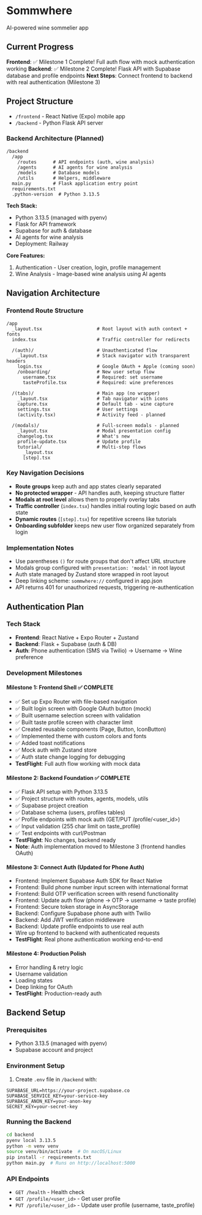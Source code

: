 # Sommwhere

AI-powered wine sommelier app

## Current Progress

**Frontend**: ✅ Milestone 1 Complete! Full auth flow with mock authentication working
**Backend**: ✅ Milestone 2 Complete! Flask API with Supabase database and profile endpoints
**Next Steps**: Connect frontend to backend with real authentication (Milestone 3)

## Project Structure
- `/frontend` - React Native (Expo) mobile app
- `/backend` - Python Flask API server

### Backend Architecture (Planned)
```
/backend
  /app
    /routes      # API endpoints (auth, wine analysis)
    /agents      # AI agents for wine analysis
    /models      # Database models
    /utils       # Helpers, middleware
  main.py        # Flask application entry point
  requirements.txt
  .python-version  # Python 3.13.5
```

**Tech Stack:**
- Python 3.13.5 (managed with pyenv)
- Flask for API framework
- Supabase for auth & database
- AI agents for wine analysis
- Deployment: Railway

**Core Features:**
1. Authentication - User creation, login, profile management
2. Wine Analysis - Image-based wine analysis using AI agents

## Navigation Architecture

### Frontend Route Structure
```
/app
  _layout.tsx                    # Root layout with auth context + fonts
  index.tsx                      # Traffic controller for redirects
  
  /(auth)/                       # Unauthenticated flow
    _layout.tsx                  # Stack navigator with transparent headers
    login.tsx                    # Google OAuth + Apple (coming soon)
    /onboarding/                 # New user setup flow
      username.tsx               # Required: set username
      tasteProfile.tsx           # Required: wine preferences
  
  /(tabs)/                       # Main app (no wrapper)
    _layout.tsx                  # Tab navigator with icons
    capture.tsx                  # Default tab - wine capture
    settings.tsx                 # User settings
    (activity.tsx)               # Activity feed - planned
  
  /(modals)/                     # Full-screen modals - planned
    _layout.tsx                  # Modal presentation config
    changelog.tsx                # What's new
    profile-update.tsx           # Update profile
    tutorial/                    # Multi-step flows
      _layout.tsx
      [step].tsx
```

### Key Navigation Decisions
- **Route groups** keep auth and app states clearly separated
- **No protected wrapper** - API handles auth, keeping structure flatter
- **Modals at root level** allows them to properly overlay tabs
- **Traffic controller** (`index.tsx`) handles initial routing logic based on auth state
- **Dynamic routes** (`[step].tsx`) for repetitive screens like tutorials
- **Onboarding subfolder** keeps new user flow organized separately from login

### Implementation Notes
- Use parentheses `()` for route groups that don't affect URL structure
- Modals group configured with `presentation: 'modal'` in root layout
- Auth state managed by Zustand store wrapped in root layout
- Deep linking scheme: `sommwhere://` configured in app.json
- API returns 401 for unauthorized requests, triggering re-authentication

## Authentication Plan

### Tech Stack
- **Frontend**: React Native + Expo Router + Zustand
- **Backend**: Flask + Supabase (auth & DB)
- **Auth**: Phone authentication (SMS via Twilio) → Username → Wine preference

### Development Milestones

#### Milestone 1: Frontend Shell ✅ COMPLETE
- ✅ Set up Expo Router with file-based navigation
- ✅ Built login screen with Google OAuth button (mock)
- ✅ Built username selection screen with validation
- ✅ Built taste profile screen with character limit
- ✅ Created reusable components (Page, Button, IconButton)
- ✅ Implemented theme with custom colors and fonts
- ✅ Added toast notifications
- ✅ Mock auth with Zustand store
- ✅ Auth state change logging for debugging
- **TestFlight**: Full auth flow working with mock data

#### Milestone 2: Backend Foundation ✅ COMPLETE
- ✅ Flask API setup with Python 3.13.5
- ✅ Project structure with routes, agents, models, utils
- ✅ Supabase project creation
- ✅ Database schema (users, profiles tables)
- ✅ Profile endpoints with mock auth (GET/PUT /profile/<user_id>)
- ✅ Input validation (255 char limit on taste_profile)
- ✅ Test endpoints with curl/Postman
- **TestFlight**: No changes, backend ready
- **Note**: Auth implementation moved to Milestone 3 (frontend handles OAuth)

#### Milestone 3: Connect Auth (Updated for Phone Auth)
- Frontend: Implement Supabase Auth SDK for React Native
- Frontend: Build phone number input screen with international format
- Frontend: Build OTP verification screen with resend functionality
- Frontend: Update auth flow (phone → OTP → username → taste profile)
- Frontend: Secure token storage in AsyncStorage
- Backend: Configure Supabase phone auth with Twilio
- Backend: Add JWT verification middleware
- Backend: Update profile endpoints to use real auth
- Wire up frontend to backend with authenticated requests
- **TestFlight**: Real phone authentication working end-to-end

#### Milestone 4: Production Polish
- Error handling & retry logic
- Username validation
- Loading states
- Deep linking for OAuth
- **TestFlight**: Production-ready auth

## Backend Setup

### Prerequisites
- Python 3.13.5 (managed with pyenv)
- Supabase account and project

### Environment Setup
1. Create `.env` file in `/backend` with:
```
SUPABASE_URL=https://your-project.supabase.co
SUPABASE_SERVICE_KEY=your-service-key
SUPABASE_ANON_KEY=your-anon-key
SECRET_KEY=your-secret-key
```

### Running the Backend
```bash
cd backend
pyenv local 3.13.5
python -m venv venv
source venv/bin/activate  # On macOS/Linux
pip install -r requirements.txt
python main.py  # Runs on http://localhost:5000
```

### API Endpoints
- `GET /health` - Health check
- `GET /profile/<user_id>` - Get user profile
- `PUT /profile/<user_id>` - Update user profile (username, taste_profile)